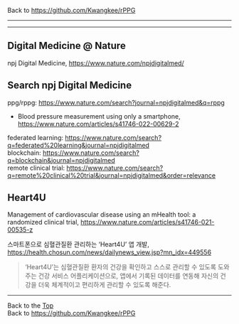 Back to https://github.com/Kwangkee/rPPG
***


***
## Digital Medicine @ Nature

npj Digital Medicine, https://www.nature.com/npjdigitalmed/

## Search npj Digital Medicine
ppg/rppg: https://www.nature.com/search?journal=npjdigitalmed&q=rppg
- Blood pressure measurement using only a smartphone, https://www.nature.com/articles/s41746-022-00629-2

federated learning: https://www.nature.com/search?q=federated%20learning&journal=npjdigitalmed  
blockchain: https://www.nature.com/search?q=blockchain&journal=npjdigitalmed   
remote clinical trial: https://www.nature.com/search?q=remote%20clinical%20trial&journal=npjdigitalmed&order=relevance  

## Heart4U
Management of cardiovascular disease using an mHealth tool: a randomized clinical trial, https://www.nature.com/articles/s41746-021-00535-z

스마트폰으로 심혈관질환 관리하는 ‘Heart4U’ 앱 개발, https://health.chosun.com/news/dailynews_view.jsp?mn_idx=449556
>‘Heart4U’는 심혈관질환 환자의 건강을 확인하고 스스로 관리할 수 있도록 도와주는 건강 서비스 어플리케이션으로, 앱에서 기록된 데이터를 연동해 자신의 건강을 더욱 체계적이고 편리하게 관리할 수 있도록 해준다.



***
Back to the [Top](#rPPG)  
Back to https://github.com/Kwangkee/rPPG
